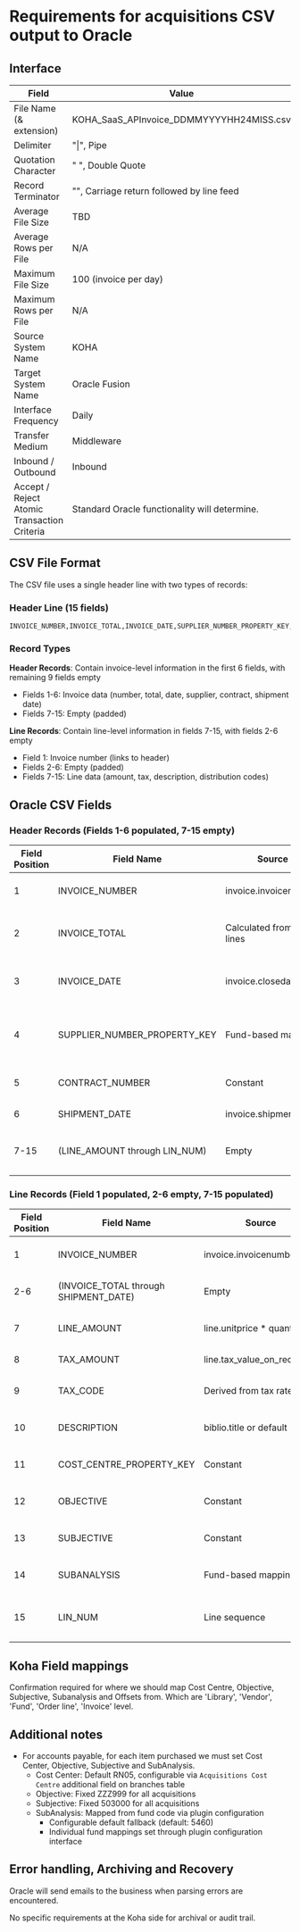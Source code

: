 # Requirements for acquisitions CSV output to Oracle

## Interface

| Field                                       | Value                                             |
| ------------------------------------------- | ------------------------------------------------- |
| File Name (& extension)                     | KOHA_SaaS_APInvoice_DDMMYYYYHH24MISS.csv          |
| Delimiter                                   | "\|", Pipe                                        |
| Quotation Character                         | " ", Double Quote                                 |
| Record Terminator                           | "<CR><LF>", Carriage return followed by line feed |
| Average File Size                           | TBD                                               |
| Average Rows per File                       | N/A                                               |
| Maximum File Size                           | 100 (invoice per day)                             |
| Maximum Rows per File                       | N/A                                               |
| Source System Name                          | KOHA                                              |
| Target System Name                          | Oracle Fusion                                     |
| Interface Frequency                         | Daily                                             |
| Transfer Medium                             | Middleware                                        |
| Inbound / Outbound                          | Inbound                                           |
| Accept / Reject Atomic Transaction Criteria | Standard Oracle functionality will determine.     |

## CSV File Format

The CSV file uses a single header line with two types of records:

### Header Line (15 fields)

```
INVOICE_NUMBER,INVOICE_TOTAL,INVOICE_DATE,SUPPLIER_NUMBER_PROPERTY_KEY,CONTRACT_NUMBER,SHIPMENT_DATE,LINE_AMOUNT,TAX_AMOUNT,TAX_CODE,DESCRIPTION,COST_CENTRE_PROPERTY_KEY,OBJECTIVE,SUBJECTIVE,SUBANALYSIS,LIN_NUM
```

### Record Types

**Header Records**: Contain invoice-level information in the first 6 fields, with remaining 9 fields empty

- Fields 1-6: Invoice data (number, total, date, supplier, contract, shipment date)
- Fields 7-15: Empty (padded)

**Line Records**: Contain line-level information in fields 7-15, with fields 2-6 empty

- Field 1: Invoice number (links to header)
- Fields 2-6: Empty (padded)
- Fields 7-15: Line data (amount, tax, description, distribution codes)

## Oracle CSV Fields

### Header Records (Fields 1-6 populated, 7-15 empty)

| Field Position | Field Name                    | Source                      | Sample Data      | Comments                                 |
| -------------- | ----------------------------- | --------------------------- | ---------------- | ---------------------------------------- |
| 1              | INVOICE_NUMBER                | invoice.invoicenumber       | INV-KOHA-RBKC-31 | Invoice number from Koha                 |
| 2              | INVOICE_TOTAL                 | Calculated from order lines | 5200             | Sum of all line amounts for invoice      |
| 3              | INVOICE_DATE                  | invoice.closedate           | 03/21/2025       | Date invoice was closed in Koha          |
| 4              | SUPPLIER_NUMBER_PROPERTY_KEY  | Fund-based mapping          | 3513             | Mapped from fund code to supplier number |
| 5              | CONTRACT_NUMBER               | Constant                    | C50335           | Fixed contract number                    |
| 6              | SHIPMENT_DATE                 | invoice.shipmentdate        | 03/20/2025       | Date of shipment                         |
| 7-15           | (LINE_AMOUNT through LIN_NUM) | Empty                       | (empty)          | Empty fields for header records          |

### Line Records (Field 1 populated, 2-6 empty, 7-15 populated)

| Field Position | Field Name                            | Source                      | Sample Data                   | Comments                         |
| -------------- | ------------------------------------- | --------------------------- | ----------------------------- | -------------------------------- |
| 1              | INVOICE_NUMBER                        | invoice.invoicenumber       | INV-KOHA-RBKC-31              | Links line to header record      |
| 2-6            | (INVOICE_TOTAL through SHIPMENT_DATE) | Empty                       | (empty)                       | Empty fields for line records    |
| 7              | LINE_AMOUNT                           | line.unitprice \* quantity  | 4000                          | Line amount in pence             |
| 8              | TAX_AMOUNT                            | line.tax_value_on_receiving | 0                             | Tax amount in pence              |
| 9              | TAX_CODE                              | Derived from tax rate       | ZERO / STANDARD               | ZERO (0%), STANDARD (20%)        |
| 10             | DESCRIPTION                           | biblio.title or default     | Invoice for educational books | Item description                 |
| 11             | COST_CENTRE_PROPERTY_KEY              | Constant                    | RN05                          | Cost center for all acquisitions |
| 12             | OBJECTIVE                             | Constant                    | ZZZ999                        | Objective for all acquisitions   |
| 13             | SUBJECTIVE                            | Constant                    | 503000                        | Subjective for all acquisitions  |
| 14             | SUBANALYSIS                           | Fund-based mapping          | 5460                          | Mapped from fund code            |
| 15             | LIN_NUM                               | Line sequence               | 1                             | Line number within invoice       |

## Koha Field mappings

Confirmation required for where we should map Cost Centre, Objective, Subjective, Subanalysis and Offsets from.
Which are 'Library', 'Vendor', 'Fund', 'Order line', 'Invoice' level.

## Additional notes

- For accounts payable, for each item purchased we must set Cost Center, Objective, Subjective and SubAnalysis.
  - Cost Center: Default RN05, configurable via `Acquisitions Cost Centre` additional field on branches table
  - Objective: Fixed ZZZ999 for all acquisitions
  - Subjective: Fixed 503000 for all acquisitions
  - SubAnalysis: Mapped from fund code via plugin configuration
    - Configurable default fallback (default: 5460)
    - Individual fund mappings set through plugin configuration interface

## Error handling, Archiving and Recovery

Oracle will send emails to the business when parsing errors are encountered.

No specific requirements at the Koha side for archival or audit trail.
